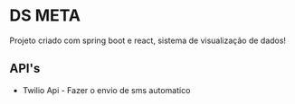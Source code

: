 # DS META
Projeto criado com spring boot e react, sistema de visualização de dados!

## API's
* Twilio Api - Fazer o envio de sms automatico
